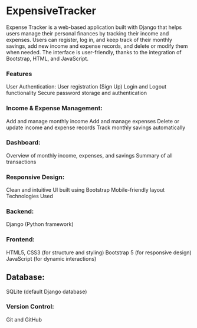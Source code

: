 # ExpensiveTracker

Expense Tracker is a web-based application built with Django that helps users manage their personal finances by tracking their income and expenses. Users can register, log in, and keep track of their monthly savings, add new income and expense records, and delete or modify them when needed. The interface is user-friendly, thanks to the integration of Bootstrap, HTML, and JavaScript.

### Features
User Authentication:
User registration (Sign Up)
Login and Logout functionality
Secure password storage and authentication
### Income & Expense Management:
Add and manage monthly income
Add and manage expenses
Delete or update income and expense records
Track monthly savings automatically
### Dashboard:
Overview of monthly income, expenses, and savings
Summary of all transactions
### Responsive Design:
Clean and intuitive UI built using Bootstrap
Mobile-friendly layout
Technologies Used
### Backend:
Django (Python framework)
### Frontend:
HTML5, CSS3 (for structure and styling)
Bootstrap 5 (for responsive design)
JavaScript (for dynamic interactions)
## Database:
SQLite (default Django database)
### Version Control:
Git and GitHub
